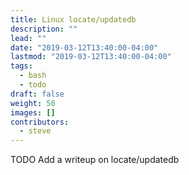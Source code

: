 ```yaml
---
title: Linux locate/updatedb
description: ""
lead: ""
date: "2019-03-12T13:40:00-04:00"
lastmod: "2019-03-12T13:40:00-04:00"
tags:
  - bash
  - todo
draft: false
weight: 50
images: []
contributors:
  - steve
---
```


TODO Add a writeup on locate/updatedb
